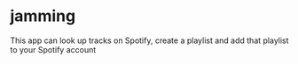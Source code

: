 # jamming
This app can look up tracks on Spotify, create a playlist  and add that playlist to your Spotify account
